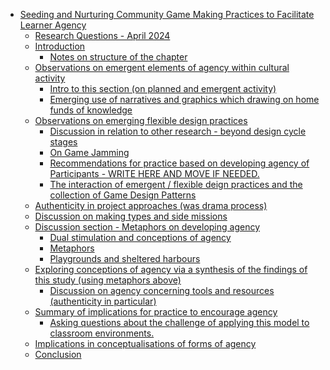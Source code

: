 -   [Seeding and Nurturing Community Game Making Practices to Facilitate
    Learner
    Agency](#seeding-and-nurturing-community-game-making-practices-to-facilitate-learner-agency)
    -   [Research Questions - April
        2024](#research-questions---april-2024)
    -   [Introduction](#introduction)
        -   [Notes on structure of the
            chapter](#notes-on-structure-of-the-chapter)
    -   [Observations on emergent elements of agency within cultural
        activity](#observations-on-emergent-elements-of-agency-within-cultural-activity)
        -   [Intro to this section (on planned and emergent
            activity)](#intro-to-this-section-on-planned-and-emergent-activity)
        -   [Emerging use of narratives and graphics which drawing on
            home funds of
            knowledge](#emerging-use-of-narratives-and-graphics-which-drawing-on-home-funds-of-knowledge)
    -   [Observations on emerging flexible design
        practices](#observations-on-emerging-flexible-design-practices)
        -   [Discussion in relation to other research - beyond design
            cycle
            stages](#discussion-in-relation-to-other-research---beyond-design-cycle-stages)
        -   [On Game Jamming](#on-game-jamming)
        -   [Recommendations for practice based on developing agency of
            Participants - WRITE HERE AND MOVE IF
            NEEDED.](#recommendations-for-practice-based-on-developing-agency-of-participants---write-here-and-move-if-needed.)
        -   [The interaction of emergent / flexible deign practices and
            the collection of Game Design
            Patterns](#the-interaction-of-emergent-flexible-deign-practices-and-the-collection-of-game-design-patterns)
    -   [Authenticity in project approaches (was drama
        process)](#authenticity-in-project-approaches-was-drama-process)
    -   [Discussion on making types and side
        missions](#discussion-on-making-types-and-side-missions)
    -   [Discussion section - Metaphors on developing
        agency](#discussion-section---metaphors-on-developing-agency)
        -   [Dual stimulation and conceptions of
            agency](#dual-stimulation-and-conceptions-of-agency)
        -   [Metaphors](#metaphors)
        -   [Playgrounds and sheltered
            harbours](#playgrounds-and-sheltered-harbours)
    -   [Exploring conceptions of agency via a synthesis of the findings
        of this study (using metaphors
        above)](#exploring-conceptions-of-agency-via-a-synthesis-of-the-findings-of-this-study-using-metaphors-above)
        -   [Discussion on agency concerning tools and resources
            (authenticity in
            particular)](#discussion-on-agency-concerning-tools-and-resources-authenticity-in-particular)
    -   [Summary of implications for practice to encourage
        agency](#summary-of-implications-for-practice-to-encourage-agency)
        -   [Asking questions about the challenge of applying this model
            to classroom
            environments.](#asking-questions-about-the-challenge-of-applying-this-model-to-classroom-environments.)
    -   [Implications in conceptualisations of forms of
        agency](#implications-in-conceptualisations-of-forms-of-agency)
    -   [Conclusion](#conclusion)
